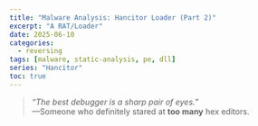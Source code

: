```yaml
---
title: "Malware Analysis: Hancitor Loader (Part 2)"
excerpt: "A RAT/Loader"
date: 2025-06-10
categories:
  - reversing
tags: [malware, static-analysis, pe, dll]
series: "Hancitor"
toc: true
---
```


> *“The best debugger is a sharp pair of eyes.”*  
> —Someone who definitely stared at **too many** hex editors.

